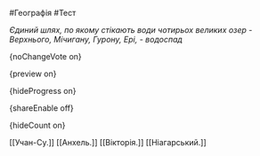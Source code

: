 #Географія #Тест

*Єдиний шлях, по якому стікають води чотирьох великих озер - Верхнього, Мічигану, Гурону, Ері, - водоспад*

{noChangeVote on}

{preview on}

{hideProgress on}

{shareEnable off}

{hideCount on}

[[Учан-Су.]]
[[Анхель.]]
[[Вікторія.]]
[[Ніагарський.]]
